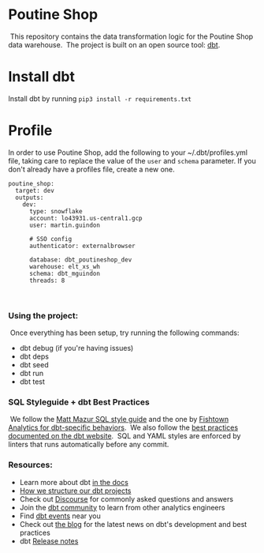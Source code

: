 # Poutine Shop
​
This repository contains the data transformation logic for the Poutine Shop data warehouse.
​
The project is built on an open source tool: [dbt](https://www.getdbt.com/).

# Install dbt
Install dbt by running `pip3 install -r requirements.txt`

# Profile

In order to use Poutine Shop, add the following to your ~/.dbt/profiles.yml file, taking care to replace the value of the `user` and `schema` parameter.
If you don't already have a profiles file, create a new one.

```
poutine_shop:
  target: dev
  outputs:
    dev:
      type: snowflake
      account: lo43931.us-central1.gcp
      user: martin.guindon

      # SSO config
      authenticator: externalbrowser

      database: dbt_poutineshop_dev
      warehouse: elt_xs_wh
      schema: dbt_mguindon
      threads: 8

```
​
### Using the project:
​
Once everything has been setup, try running the following commands:
​
- dbt debug (if you're having issues)
- dbt deps
- dbt seed
- dbt run
- dbt test
​
### SQL Styleguide + dbt Best Practices
​
We follow the [Matt Mazur SQL style guide](https://github.com/mattm/sql-style-guide) and the one by [Fishtown Analytics for dbt-specific behaviors](https://github.com/fishtown-analytics/corp/blob/master/dbt_coding_conventions.md#sql-style-guide).
​
We also follow the [best practices documented on the dbt website](https://docs.getdbt.com/docs/guides/best-practices/).
​
SQL and YAML styles are enforced by linters that runs automatically before any commit.
​
### Resources:
- Learn more about dbt [in the docs](https://docs.getdbt.com/docs/introduction)
- [How we structure our dbt projects](https://discourse.getdbt.com/t/how-we-structure-our-dbt-projects/355)
- Check out [Discourse](https://discourse.getdbt.com/) for commonly asked questions and answers
- Join the [dbt community](http://community.getbdt.com/) to learn from other analytics engineers
- Find [dbt events](https://events.getdbt.com) near you
- Check out [the blog](https://blog.getdbt.com/) for the latest news on dbt's development and best practices
- dbt [Release notes](https://github.com/fishtown-analytics/dbt/releases)
